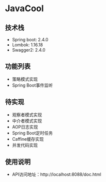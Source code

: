 # JavaCool

## 技术栈
- Spring boot: 2.4.0
- Lombok: 1.16.18
- Swagger2: 2.4.0

## 功能列表
- 策略模式实现
- Spring Boot事件监听

## 待实现
- 观察者模式实现
- 中介者模式实现
- AOP日志实现
- Spring Boot定时任务
- Caffine缓存实现
- 并发代码实现


## 使用说明
- API访问地址：http://localhost:8088/doc.html
